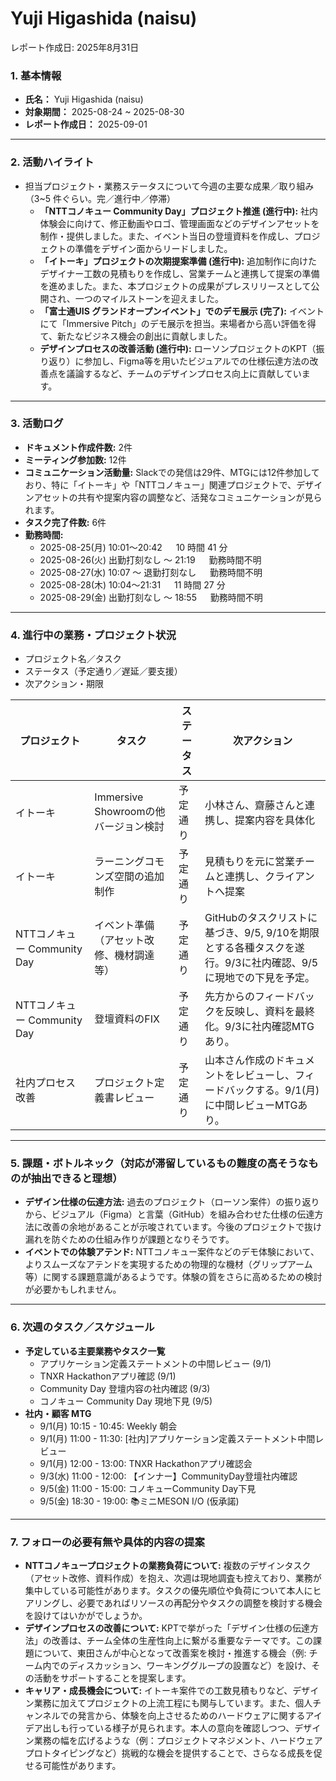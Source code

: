 # Yuji Higashida (naisu)

レポート作成日: 2025年8月31日

### 1. 基本情報

- **氏名：** Yuji Higashida (naisu)
- **対象期間：** 2025-08-24 ~ 2025-08-30
- **レポート作成日：** 2025-09-01

---

### 2. 活動ハイライト

- 担当プロジェクト・業務ステータスについて今週の主要な成果／取り組み（3~5 件ぐらい。完／進行中／停滞）
    - **「NTTコノキュー Community Day」プロジェクト推進 (進行中):** 社内体験会に向けて、修正動画やロゴ、管理画面などのデザインアセットを制作・提供しました。また、イベント当日の登壇資料を作成し、プロジェクトの準備をデザイン面からリードしました。
    - **「イトーキ」プロジェクトの次期提案準備 (進行中):** 追加制作に向けたデザイナー工数の見積もりを作成し、営業チームと連携して提案の準備を進めました。また、本プロジェクトの成果がプレスリリースとして公開され、一つのマイルストーンを迎えました。
    - **「富士通UIS グランドオープンイベント」でのデモ展示 (完了):** イベントにて「Immersive Pitch」のデモ展示を担当。来場者から高い評価を得て、新たなビジネス機会の創出に貢献しました。
    - **デザインプロセスの改善活動 (進行中):** ローソンプロジェクトのKPT（振り返り）に参加し、Figma等を用いたビジュアルでの仕様伝達方法の改善点を議論するなど、チームのデザインプロセス向上に貢献しています。

---

### 3. 活動ログ

- **ドキュメント作成件数:** 2件
- **ミーティング参加数:** 12件
- **コミュニケーション活動量:** Slackでの発信は29件、MTGには12件参加しており、特に「イトーキ」や「NTTコノキュー」関連プロジェクトで、デザインアセットの共有や提案内容の調整など、活発なコミュニケーションが見られます。
- **タスク完了件数:** 6件
- **勤務時間:**
    - 2025-08-25(月) 10:01〜20:42 　 10 時間 41 分
    - 2025-08-26(火) 出勤打刻なし 〜 21:19 　 勤務時間不明
    - 2025-08-27(水) 10:07 〜 退勤打刻なし 　 勤務時間不明
    - 2025-08-28(木) 10:04〜21:31 　 11 時間 27 分
    - 2025-08-29(金) 出勤打刻なし 〜 18:55 　 勤務時間不明

---

### 4. 進行中の業務・プロジェクト状況

- プロジェクト名／タスク
- ステータス（予定通り／遅延／要支援）
- 次アクション・期限

| プロジェクト | タスク | ステータス | 次アクション |
| --- | --- | --- | --- |
| イトーキ | Immersive Showroomの他バージョン検討 | 予定通り | 小林さん、齋藤さんと連携し、提案内容を具体化 |
| イトーキ | ラーニングコモンズ空間の追加制作 | 予定通り | 見積もりを元に営業チームと連携し、クライアントへ提案 |
| NTTコノキュー Community Day | イベント準備（アセット改修、機材調達等） | 予定通り | GitHubのタスクリストに基づき、9/5, 9/10を期限とする各種タスクを遂行。9/3に社内確認、9/5に現地での下見を予定。 |
| NTTコノキュー Community Day | 登壇資料のFIX | 予定通り | 先方からのフィードバックを反映し、資料を最終化。9/3に社内確認MTGあり。 |
| 社内プロセス改善 | プロジェクト定義書レビュー | 予定通り | 山本さん作成のドキュメントをレビューし、フィードバックする。9/1(月)に中間レビューMTGあり。 |

---

### 5. 課題・ボトルネック（対応が滞留しているもの難度の高そうなものが抽出できると理想）

- **デザイン仕様の伝達方法:** 過去のプロジェクト（ローソン案件）の振り返りから、ビジュアル（Figma）と言葉（GitHub）を組み合わせた仕様の伝達方法に改善の余地があることが示唆されています。今後のプロジェクトで抜け漏れを防ぐための仕組み作りが課題となりそうです。
- **イベントでの体験アテンド:** NTTコノキュー案件などのデモ体験において、よりスムーズなアテンドを実現するための物理的な機材（グリップアーム等）に関する課題意識があるようです。体験の質をさらに高めるための検討が必要かもしれません。

---

### 6. 次週のタスク／スケジュール

- **予定している主要業務やタスク一覧**
    - アプリケーション定義ステートメントの中間レビュー (9/1)
    - TNXR Hackathonアプリ確認 (9/1)
    - Community Day 登壇内容の社内確認 (9/3)
    - コノキュー Community Day 現地下見 (9/5)
- **社内・顧客 MTG**
    - 9/1(月) 10:15 - 10:45: Weekly 朝会
    - 9/1(月) 11:00 - 11:30: [社内]アプリケーション定義ステートメント中間レビュー
    - 9/1(月) 12:00 - 13:00: TNXR Hackathonアプリ確認会
    - 9/3(水) 11:00 - 12:00: 【インナー】CommunityDay登壇社内確認
    - 9/5(金) 11:00 - 15:00: コノキューCommunity Day下見
    - 9/5(金) 18:30 - 19:00: 📚ミニMESON I/O (仮承諾)

---

### 7. フォローの必要有無や具体的内容の提案

- **NTTコノキュープロジェクトの業務負荷について:**
複数のデザインタスク（アセット改修、資料作成）を抱え、次週は現地調査も控えており、業務が集中している可能性があります。タスクの優先順位や負荷について本人にヒアリングし、必要であればリソースの再配分やタスクの調整を検討する機会を設けてはいかがでしょうか。
- **デザインプロセスの改善について:**
KPTで挙がった「デザイン仕様の伝達方法」の改善は、チーム全体の生産性向上に繋がる重要なテーマです。この課題について、東田さんが中心となって改善案を検討・推進する機会（例: チーム内でのディスカッション、ワーキンググループの設置など）を設け、その活動をサポートすることを提案します。
- **キャリア・成長機会について:**
イトーキ案件での工数見積もりなど、デザイン業務に加えてプロジェクトの上流工程にも関与しています。また、個人チャンネルでの発言から、体験を向上させるためのハードウェアに関するアイデア出しも行っている様子が見られます。本人の意向を確認しつつ、デザイン業務の幅を広げるような（例：プロジェクトマネジメント、ハードウェアプロトタイピングなど）挑戦的な機会を提供することで、さらなる成長を促せる可能性があります。
